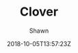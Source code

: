 ---
title: "Clover"
github: https://github.com/esappear/hexo-theme-clover
demo: https://clovertuan.github.io/
author: Shawn
ssg:
  - Hexo
cms:
  - No Cms
date: 2018-10-05T13:57:23Z
github_branch: master
description: "Clover theme for Hexo."
stale: false
---
